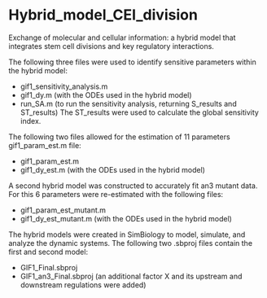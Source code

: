 # Hybrid_model_CEI_division
Exchange of molecular and cellular information: a hybrid model that integrates stem cell divisions and key regulatory interactions.

The following three files were used to identify sensitive parameters within the hybrid model:
- gif1_sensitivity_analysis.m
- gif1_dy.m (with the ODEs used in the hybrid model)
- run_SA.m (to run the sensitivity analysis, returning S_results and ST_results)
The ST_results were used to calculate the global sensitivity index.

The following two files allowed for the estimation of 11 parameters gif1_param_est.m file:
- gif1_param_est.m
- gif1_dy_est.m (with the ODEs used in the hybrid model)

A second hybrid model was constructed to accurately fit an3 mutant data. For this 6 parameters were re-estimated with the following files:
- gif1_param_est_mutant.m
- gif1_dy_est_mutant.m (with the ODEs used in the hybrid model)

The hybrid models were created in SimBiology to model, simulate, and analyze the dynamic systems. The following two .sbproj files contain the first and second model:
- GIF1_Final.sbproj
- GIF1_an3_Final.sbproj (an additional factor X and its upstream and downstream regulations were added)
